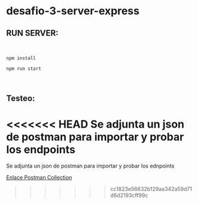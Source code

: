 # desafio-3-server-express

## RUN SERVER:
<br>

```SH
npm install
```

```SH
npm run start
```
<br>

## Testeo: 

<<<<<<< HEAD
Se adjunta un json de postman para importar y probar los endpoints
=======
Se adjunta un json de postman para importar y probar los ednpoints

[Enlace Postman Collection](https://github.com/ronirev/desafio-3-server-express/blob/master/coder_be.postman_collection.json)
>>>>>>> cc1823e56632b129aa342a59d71d6d2193cff99c
